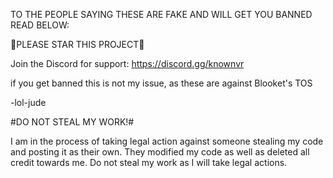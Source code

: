 TO THE PEOPLE  SAYING THESE ARE FAKE AND WILL GET YOU BANNED READ BELOW:

🌟PLEASE STAR THIS PROJECT🌟

Join the Discord for support: https://discord.gg/knownvr

if you get banned this is not my issue, as these are against Blooket's TOS

-lol-jude

#DO NOT STEAL MY WORK!#

I am in the process of taking legal action against someone stealing my code and posting it as their own. They modified my code as well as deleted all credit towards me. Do not steal my work as I will take legal actions.
